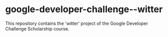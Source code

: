 # google-developer-challenge--witter
This repository contains the 'witter' project of the Google Developer Challenge Scholarship course.
